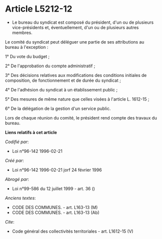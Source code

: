 # Article L5212-12

- Le bureau du syndicat est composé du président, d'un ou de plusieurs vice-présidents et, éventuellement, d'un ou de
plusieurs autres membres.

Le comité du syndicat peut déléguer une partie de ses attributions au bureau à l'exception :

1° Du vote du budget ;

2° De l'approbation du compte administratif ;

3° Des décisions relatives aux modifications des conditions initiales de composition, de fonctionnement et de durée du
syndicat ;

4° De l'adhésion du syndicat à un établissement public ;

5° Des mesures de même nature que celles visées à l'article L. 1612-15 ;

6° De la délégation de la gestion d'un service public.

Lors de chaque réunion du comité, le président rend compte des travaux du bureau.

**Liens relatifs à cet article**

_Codifié par_:

  - Loi n°96-142 1996-02-21

_Créé par_:

  - Loi n°96-142 1996-02-21 jorf 24 février 1996

_Abrogé par_:

  - Loi n°99-586 du 12 juillet 1999 - art. 36 ()

_Anciens textes_:

  - CODE DES COMMUNES. - art. L163-13 (M)
  - CODE DES COMMUNES. - art. L163-13 (Ab)

_Cite_:

  - Code général des collectivités territoriales - art. L1612-15 (V)
